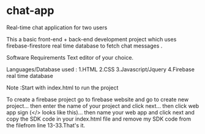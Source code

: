 # chat-app
Real-time chat application for two users 

This a basic front-end + back-end development project which uses firebase-firestore real time database to fetch chat messages .

Software Requirements
Text editor of your choice.

Languages/Database used :
1.HTML 
2.CSS 
3.Javascript/Jquery
4.Firebase real time database

Note :Start with index.html to run the project

To create a firebase project go to firebase website and go to create new project... then enter the name of your project and click next... then click web app sign (</>  looks like this)... then name your web app and click next and copy the SDK code in your index.html file
and remove my SDK code from the filefrom line 13-33.That's it.
